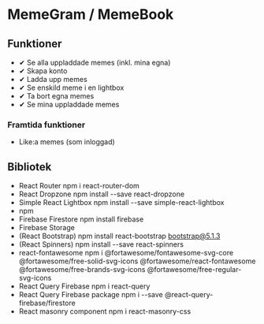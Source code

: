# MemeGram / MemeBook

## Funktioner

- ✔ Se alla uppladdade memes (inkl. mina egna)
- ✔ Skapa konto
- ✔ Ladda upp memes
- ✔ Se enskild meme i en lightbox
- ✔ Ta bort egna memes
- ✔ Se mina uppladdade memes

### Framtida funktioner

- Like:a memes (som inloggad)

## Bibliotek

- React Router npm i react-router-dom
- React Dropzone npm install --save react-dropzone
- Simple React Lightbox npm install --save simple-react-lightbox
- npm
- Firebase Firestore npm install firebase
- Firebase Storage
- (React Bootstrap) npm install react-bootstrap bootstrap@5.1.3
- (React Spinners) npm install --save react-spinners
- react-fontawesome
  npm i @fortawesome/fontawesome-svg-core @fortawesome/free-solid-svg-icons @fortawesome/react-fontawesome @fortawesome/free-brands-svg-icons @fortawesome/free-regular-svg-icons
- React Query Firebase npm i react-query
- React Query Firebase package npm i --save @react-query-firebase/firestore
- React masonry component npm i react-masonry-css
